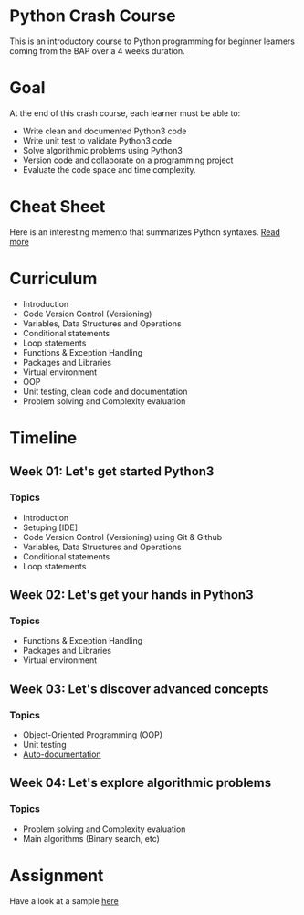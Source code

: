 # Python Crash Course

This is an introductory course to Python programming for beginner learners coming from the BAP over a 4 weeks duration.

# Goal

At the end of this crash course, each learner must be able to:
- Write clean and documented Python3 code
- Write unit test to validate Python3 code
- Solve algorithmic problems using Python3
- Version code and collaborate on a programming project
- Evaluate the code space and time complexity.

# Cheat Sheet
Here is an interesting memento that summarizes Python syntaxes. [Read more](https://perso.limsi.fr/pointal/_media/python:cours:mementopython3.pdf)

# Curriculum

- Introduction
- Code Version Control (Versioning)
- Variables, Data Structures and Operations
- Conditional statements
- Loop statements
- Functions & Exception Handling
- Packages and Libraries
- Virtual environment
- OOP
- Unit testing, clean code and documentation
- Problem solving and Complexity evaluation

# Timeline
## Week 01: Let's get started Python3
### Topics
- Introduction
- Setuping [IDE]
- Code Version Control (Versioning) using Git & Github
- Variables, Data Structures and Operations
- Conditional statements
- Loop statements


## Week 02: Let's get your hands in Python3
### Topics

- Functions & Exception Handling
- Packages and Libraries
- Virtual environment

## Week 03: Let's discover advanced concepts
### Topics
- Object-Oriented Programming (OOP)
- Unit testing
- [Auto-documentation](https://github.com/eaedk/evaluation-on-python-basics-auto-docs)

## Week 04: Let's explore algorithmic problems
### Topics
- Problem solving and Complexity evaluation
- Main algorithms (Binary search, etc)

# Assignment
Have a look at a sample  [here](https://github.com/eaedk/python-crash-course/blob/master/week_XX/Z-Assignments/001-assign.md)